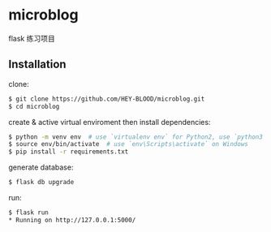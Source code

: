 # microblog
flask 练习项目

## Installation

clone:

```sh
$ git clone https://github.com/HEY-BLOOD/microblog.git
$ cd microblog
```

create & active virtual enviroment then install dependencies:

```sh
$ python -m venv env  # use `virtualenv env` for Python2, use `python3 ...` for Python3 on Linux & macOS
$ source env/bin/activate  # use `env\Scripts\activate` on Windows
$ pip install -r requirements.txt
```

generate database:

```sh
$ flask db upgrade
```

run:

```sh
$ flask run
* Running on http://127.0.0.1:5000/
```
